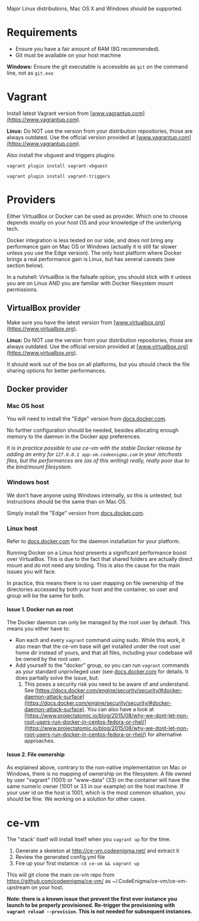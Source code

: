 Major Linux distributions, Mac OS X and Windows should be supported.

# Requirements

- Ensure you have a fair amount of RAM (8G recommended).
- Git must be available on your host machine

**Windows:** Ensure the git executable is accessible as `git` on the command line, not as `git.exe`

# Vagrant

Install latest Vagrant version from [www.vagrantup.com](https://www.vagrantup.com).

**Linux:** Do NOT use the version from your distribution repositories, those are always outdated. Use the official version provided at [www.vagrantup.com](https://www.vagrantup.com).

Also install the vbguest and triggers plugins:

```vagrant plugin install vagrant-vbguest```

```vagrant plugin install vagrant-triggers```

# Providers

Either VirtualBox or Docker can be used as provider. Which one to choose depends mostly on your host OS and your knowledge of the underlying tech.

Docker integration is less tested on our side, and does not bring any performance gain on Mac OS or Windows (actually it is still far slower unless you use the Edge version). The only host platform where Docker brings a real performance gain is Linux, but has several caveats (see section below).

In a nutshell: VirtualBox is the failsafe option, you should stick with it unless you are on Linux AND you are familiar with Docker filesystem mount permissions.

## VirtualBox provider

Make sure you have the latest version from [www.virtualbox.org](https://www.virtualbox.org).

**Linux:** Do NOT use the version from your distribution repositories, those are always outdated. Use the official version provided at [www.virtualbox.org](https://www.virtualbox.org).

It should work out of the box on all platforms, but you should check the file sharing options for better performances.


## Docker provider

### Mac OS host

You will need to install the "Edge" version from [docs.docker.com](https://docs.docker.com/docker-for-mac/install/).

No further configuration should be needed, besides allocating enough memory to the daemon in the Docker app preferences.

*It is in practice possible to use ce-vm with the stable Docker release by adding an entry for `127.0.0.1 app-vm.codeenigma.com` in your /etc/hosts files, but the performances are (as of this writing) really, really poor due to the bind/mount filesystem.*

### Windows host

We don't have anyone using Windows internally, so this is untested, but instructions should be the same than on Mac OS. 

Simply install the "Edge" version from [docs.docker.com](https://docs.docker.com/docker-for-windows/install/).

### Linux host

Refer to [docs.docker.com](https://docs.docker.com/engine/installation/) for the daemon installation for your platform.

Running Docker on a Linux host presents a significant performance boost over VirtualBox. This is due to the fact that shared folders are actually direct mount and do not need any binding. This is also the cause for the main issues you will face.

In practice, this means there is no user mapping on file ownership of the directories accessed by both your host and the container, so user and group will be the same for both.

#### Issue 1. Docker run as root

The Docker daemon can only be managed by the root user by default. This means you either have to:

- Run each and every `vagrant` command using sudo. While this work, it also mean that the ce-vm base will get installed under the root user home dir instead of yours, and that all files, including your codebase will be owned by the root user.
- Add yourself to the "docker" group, so you can run `vagrant` commands as your standard unprivileged user (see [docs.docker.com](https://docs.docker.com/engine/installation/linux/linux-postinstall/) for details. It does partially solve the issue, but:
  1. This poses a security risk you need to be aware of and understand. See [https://docs.docker.com/engine/security/security/#docker-daemon-attack-surface](https://docs.docker.com/engine/security/security/#docker-daemon-attack-surface). You can also have a look at [https://www.projectatomic.io/blog/2015/08/why-we-dont-let-non-root-users-run-docker-in-centos-fedora-or-rhel/](https://www.projectatomic.io/blog/2015/08/why-we-dont-let-non-root-users-run-docker-in-centos-fedora-or-rhel/) for alternative approaches.

#### Issue 2. File ownership

As explained above, contrary to the non-native implementation on Mac or Windows, 
there is no mapping of ownership on the filesystem. 
A file owned by user "vagrant" (1001) or "www-data" (33) on the container 
will have the same numeric owner (1001 or 33 in our example) on the host machine. 
If your user id on the host is 1001, which is the most common situation, 
you should be fine. We working on a solution for other cases.

# ce-vm

The "stack' itself will install itself when you `vagrant up` for the time.

1. Generate a skeleton at http://ce-vm.codeenigma.net/ and extract it
2. Review the generated config.yml file
3. Fire up your first instance: `cd ce-vm && vagrant up`

This will git clone the main ce-vm repo from https://github.com/codeenigma/ce-vm/ 
as ~/.CodeEnigma/ce-vm/ce-vm-upstream on your host.

**Note: there is a known issue that prevent the first ever instance you launch 
to be properly provisioned. Re-trigger the provisioning 
with `vagrant reload --provision`. This is not needed for subsequent instances.**